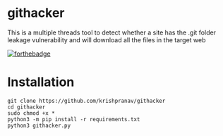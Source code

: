 # githacker
This is a multiple threads tool to detect whether a site has the .git folder leakage vulnerability and will download all the files in the target web

[![forthebadge](https://forthebadge.com/images/badges/made-with-python.svg)](https://forthebadge.com)

# Installation
```
git clone https://github.com/krishpranav/githacker
cd githacker
sudo chmod +x *
python3 -m pip install -r requirements.txt
python3 githacker.py
```

